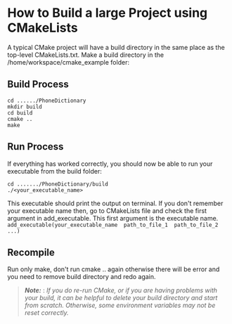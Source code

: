 # How to Build a large Project using CMakeLists

A typical CMake project will have a build directory in the same place as the top-level CMakeLists.txt. Make a build directory in the /home/workspace/cmake_example folder:

## Build Process
```
cd ....../PhoneDictionary
mkdir build
cd build
cmake ..
make
```

## Run Process
If everything has worked correctly, you should now be able to run your executable from the build folder:
```
cd ......./PhoneDictionary/build
./<your_executable_name>
```
This executable should print the output on terminal.
If you don't remember your executable name then, go to CMakeLists file and check the first argument in add_executable. This first argument is the executable name. `add_executable(your_executable_name  path_to_file_1  path_to_file_2 ...)`

## Recompile

Run only make, don't run cmake .. again otherwise there will be error and you need to remove build directory and redo again.

> ***Note:*** : _If you do re-run CMake, or if you are having problems with your build, it can be helpful to delete your build directory and start from scratch. Otherwise, some environment variables may not be reset correctly._
